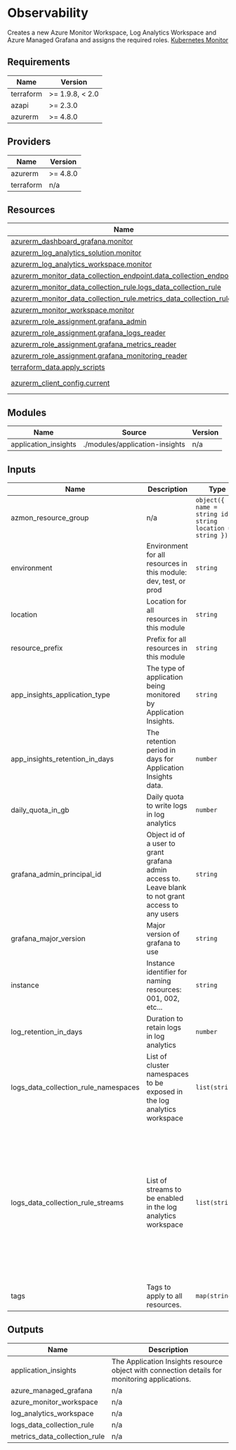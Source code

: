 <!-- BEGIN_TF_DOCS -->
<!-- markdown-table-prettify-ignore-start -->
# Observability

Creates a new Azure Monitor Workspace, Log Analytics Workspace and Azure Managed Grafana and assigns the required roles.
[Kubernetes Monitor](https://learn.microsoft.com/azure/azure-monitor/containers/kubernetes-monitoring-enable?tabs=terraform)

## Requirements

| Name | Version |
|------|---------|
| terraform | >= 1.9.8, < 2.0 |
| azapi | >= 2.3.0 |
| azurerm | >= 4.8.0 |

## Providers

| Name | Version |
|------|---------|
| azurerm | >= 4.8.0 |
| terraform | n/a |

## Resources

| Name | Type |
|------|------|
| [azurerm_dashboard_grafana.monitor](https://registry.terraform.io/providers/hashicorp/azurerm/latest/docs/resources/dashboard_grafana) | resource |
| [azurerm_log_analytics_solution.monitor](https://registry.terraform.io/providers/hashicorp/azurerm/latest/docs/resources/log_analytics_solution) | resource |
| [azurerm_log_analytics_workspace.monitor](https://registry.terraform.io/providers/hashicorp/azurerm/latest/docs/resources/log_analytics_workspace) | resource |
| [azurerm_monitor_data_collection_endpoint.data_collection_endpoint](https://registry.terraform.io/providers/hashicorp/azurerm/latest/docs/resources/monitor_data_collection_endpoint) | resource |
| [azurerm_monitor_data_collection_rule.logs_data_collection_rule](https://registry.terraform.io/providers/hashicorp/azurerm/latest/docs/resources/monitor_data_collection_rule) | resource |
| [azurerm_monitor_data_collection_rule.metrics_data_collection_rule](https://registry.terraform.io/providers/hashicorp/azurerm/latest/docs/resources/monitor_data_collection_rule) | resource |
| [azurerm_monitor_workspace.monitor](https://registry.terraform.io/providers/hashicorp/azurerm/latest/docs/resources/monitor_workspace) | resource |
| [azurerm_role_assignment.grafana_admin](https://registry.terraform.io/providers/hashicorp/azurerm/latest/docs/resources/role_assignment) | resource |
| [azurerm_role_assignment.grafana_logs_reader](https://registry.terraform.io/providers/hashicorp/azurerm/latest/docs/resources/role_assignment) | resource |
| [azurerm_role_assignment.grafana_metrics_reader](https://registry.terraform.io/providers/hashicorp/azurerm/latest/docs/resources/role_assignment) | resource |
| [azurerm_role_assignment.grafana_monitoring_reader](https://registry.terraform.io/providers/hashicorp/azurerm/latest/docs/resources/role_assignment) | resource |
| [terraform_data.apply_scripts](https://registry.terraform.io/providers/hashicorp/terraform/latest/docs/resources/data) | resource |
| [azurerm_client_config.current](https://registry.terraform.io/providers/hashicorp/azurerm/latest/docs/data-sources/client_config) | data source |

## Modules

| Name | Source | Version |
|------|--------|---------|
| application\_insights | ./modules/application-insights | n/a |

## Inputs

| Name | Description | Type | Default | Required |
|------|-------------|------|---------|:--------:|
| azmon\_resource\_group | n/a | ```object({ name = string id = string location = string })``` | n/a | yes |
| environment | Environment for all resources in this module: dev, test, or prod | `string` | n/a | yes |
| location | Location for all resources in this module | `string` | n/a | yes |
| resource\_prefix | Prefix for all resources in this module | `string` | n/a | yes |
| app\_insights\_application\_type | The type of application being monitored by Application Insights. | `string` | `"web"` | no |
| app\_insights\_retention\_in\_days | The retention period in days for Application Insights data. | `number` | `30` | no |
| daily\_quota\_in\_gb | Daily quota to write logs in log analytics | `number` | `10` | no |
| grafana\_admin\_principal\_id | Object id of a user to grant grafana admin access to. Leave blank to not grant access to any users | `string` | `null` | no |
| grafana\_major\_version | Major version of grafana to use | `string` | `"10"` | no |
| instance | Instance identifier for naming resources: 001, 002, etc... | `string` | `"001"` | no |
| log\_retention\_in\_days | Duration to retain logs in log analytics | `number` | `30` | no |
| logs\_data\_collection\_rule\_namespaces | List of cluster namespaces to be exposed in the log analytics workspace | `list(string)` | ```[ "kube-system", "gatekeeper-system", "azure-arc", "azure-iot-operations" ]``` | no |
| logs\_data\_collection\_rule\_streams | List of streams to be enabled in the log analytics workspace | `list(string)` | ```[ "Microsoft-ContainerLog", "Microsoft-ContainerLogV2", "Microsoft-KubeEvents", "Microsoft-KubePodInventory", "Microsoft-KubeNodeInventory", "Microsoft-KubePVInventory", "Microsoft-KubeServices", "Microsoft-KubeMonAgentEvents", "Microsoft-InsightsMetrics", "Microsoft-ContainerInventory", "Microsoft-ContainerNodeInventory", "Microsoft-Perf" ]``` | no |
| tags | Tags to apply to all resources. | `map(string)` | `{}` | no |

## Outputs

| Name | Description |
|------|-------------|
| application\_insights | The Application Insights resource object with connection details for monitoring applications. |
| azure\_managed\_grafana | n/a |
| azure\_monitor\_workspace | n/a |
| log\_analytics\_workspace | n/a |
| logs\_data\_collection\_rule | n/a |
| metrics\_data\_collection\_rule | n/a |
<!-- markdown-table-prettify-ignore-end -->
<!-- END_TF_DOCS -->
